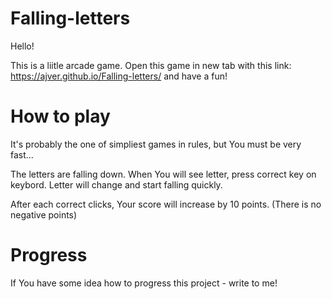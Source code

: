 # Falling-letters

Hello!

This is a liitle arcade game. 
Open this game in new tab with this link: https://ajver.github.io/Falling-letters/
and have a fun!

# How to play

It's probably the one of simpliest games in rules, but You must be very fast...

The letters are falling down. When You will see letter, press correct key on keybord. 
Letter will change and start falling quickly.

After each correct clicks, Your score will increase by 10 points. 
(There is no negative points)

# Progress

If You have some idea how to progress this project - write to me!